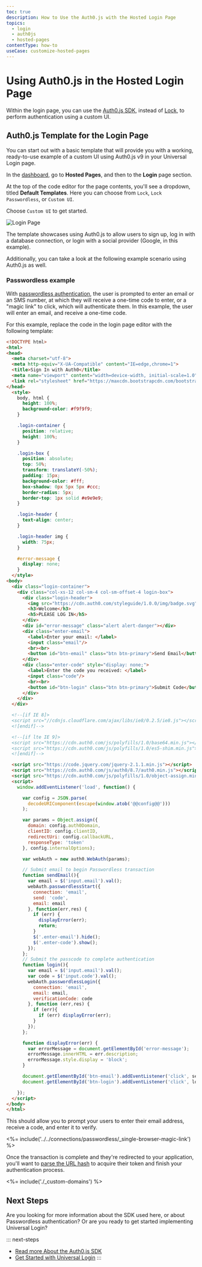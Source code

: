 ```yaml
---
toc: true
description: How to Use the Auth0.js with the Hosted Login Page 
topics:
  - login
  - auth0js
  - hosted-pages
contentType: how-to
useCase: customize-hosted-pages
---
```

# Using Auth0.js in the Hosted Login Page

Within the login page, you can use the [Auth0.js SDK](/libraries/auth0js), instead of [Lock](/libraries/lock), to perform authentication using a custom UI.

## Auth0.js Template for the Login Page

You can start out with a basic template that will provide you with a working, ready-to-use example of a custom UI using Auth0.js v9 in your Universal Login page. 

In the [dashboard](${manage_url}), go to **Hosted Pages**, and then to the **Login** page section. 

At the top of the code editor for the page contents, you'll see a dropdown, titled **Default Templates**. Here you can choose from `Lock`, `Lock Passwordless`, or `Custom UI`. 

Choose `Custom UI` to get started.

![Login Page](/media/articles/hosted-pages/hlp-customui.png)

The template showcases using Auth0.js to allow users to sign up, log in with a database connection, or login with a social provider (Google, in this example).

Additionally, you can take a look at the following example scenario using Auth0.js as well.

### Passwordless example

With [passwordless authentication](/connections/passwordless), the user is prompted to enter an email or an SMS number, at which they will receive a one-time code to enter, or a "magic link" to click, which will authenticate them. In this example, the user will enter an email, and receive a one-time code.

For this example, replace the code in the login page editor with the following template:

```html
<!DOCTYPE html>
<html>
<head>
  <meta charset="utf-8">
  <meta http-equiv="X-UA-Compatible" content="IE=edge,chrome=1">
  <title>Sign In with Auth0</title>
  <meta name="viewport" content="width=device-width, initial-scale=1.0" />
  <link rel="stylesheet" href="https://maxcdn.bootstrapcdn.com/bootstrap/3.3.7/css/bootstrap.min.css">
</head>
  <style>
    body, html {
      height: 100%;
      background-color: #f9f9f9;
    }

    .login-container {
      position: relative;
      height: 100%;
    }

    .login-box {
      position: absolute;
      top: 50%;
      transform: translateY(-50%);
      padding: 15px;
      background-color: #fff;
      box-shadow: 0px 5px 5px #ccc;
      border-radius: 5px;
      border-top: 1px solid #e9e9e9;
    }

    .login-header {
      text-align: center;
    }

    .login-header img {
      width: 75px;
    }

    #error-message {
      display: none;
    }
  </style>
<body>
  <div class="login-container">
    <div class="col-xs-12 col-sm-4 col-sm-offset-4 login-box">
      <div class="login-header">
        <img src="https://cdn.auth0.com/styleguide/1.0.0/img/badge.svg"/>
        <h3>Welcome</h3>
        <h5>PLEASE LOG IN</h5>
      </div>
      <div id="error-message" class="alert alert-danger"></div>
      <div class="enter-email">
        <label>Enter your email: </label>
        <input class="email"/>
        <br><br>
        <button id="btn-email" class="btn btn-primary">Send Email</button>
      </div>
      <div class="enter-code" style="display: none;">
        <label>Enter the code you received: </label>
        <input class="code"/>
        <br><br>
        <button id="btn-login" class="btn btn-primary">Submit Code</button>
      </div>
    </div>
  </div>

  <!--[if IE 8]>
  <script src="//cdnjs.cloudflare.com/ajax/libs/ie8/0.2.5/ie8.js"></script>
  <![endif]-->

  <!--[if lte IE 9]>
  <script src="https://cdn.auth0.com/js/polyfills/1.0/base64.min.js"></script>
  <script src="https://cdn.auth0.com/js/polyfills/1.0/es5-shim.min.js"></script>
  <![endif]-->

  <script src="https://code.jquery.com/jquery-2.1.1.min.js"></script>
  <script src="https://cdn.auth0.com/js/auth0/8.7/auth0.min.js"></script>
  <script src="https://cdn.auth0.com/js/polyfills/1.0/object-assign.min.js"></script>
  <script>
    window.addEventListener('load', function() {

      var config = JSON.parse(
        decodeURIComponent(escape(window.atob('@@config@@')))
      );

      var params = Object.assign({
        domain: config.auth0Domain,
        clientID: config.clientID,
        redirectUri: config.callbackURL,
        responseType: 'token'
      }, config.internalOptions);

      var webAuth = new auth0.WebAuth(params);

      // Submit email to begin Passwordless transaction
      function sendEmail(){
        var email = $('input.email').val();
        webAuth.passwordlessStart({
          connection: 'email',
          send: 'code',
          email: email
        }, function(err,res) {
          if (err) {
            displayError(err);
            return;
          }
          $('.enter-email').hide();
          $('.enter-code').show();
        });
      };
      // Submit the passcode to complete authentication
      function login(){
        var email = $('input.email').val();
        var code = $('input.code').val();
        webAuth.passwordlessLogin({
          connection: 'email',
          email: email,
          verificationCode: code
        }, function (err,res) {
          if (err){
            if (err) displayError(err);
          }
        });
      };

      function displayError(err) {
        var errorMessage = document.getElementById('error-message');
        errorMessage.innerHTML = err.description;
        errorMessage.style.display = 'block';
      }

      document.getElementById('btn-email').addEventListener('click', sendEmail);
      document.getElementById('btn-login').addEventListener('click', login);

    });
  </script>
</body>
</html>
```

This should allow you to prompt your users to enter their email address, receive a code, and enter it to verify.

<%= include('../../connections/passwordless/_single-browser-magic-link') %>


Once the transaction is complete and they're redirected to your application, you'll want to [parse the URL hash](/libraries/auth0js#extract-the-authresult-and-get-user-info) to acquire their token and finish your authentication process.

<%= include('./_custom-domains') %>

## Next Steps

Are you looking for more information about the SDK used here, or about Passwordless authentication? Or are you ready to get started implementing Universal Login?

::: next-steps
* [Read more About the Auth0.js SDK](/libraries/auth0js)
* [Get Started with Universal Login](${manage_url}/#/login_page)
:::
